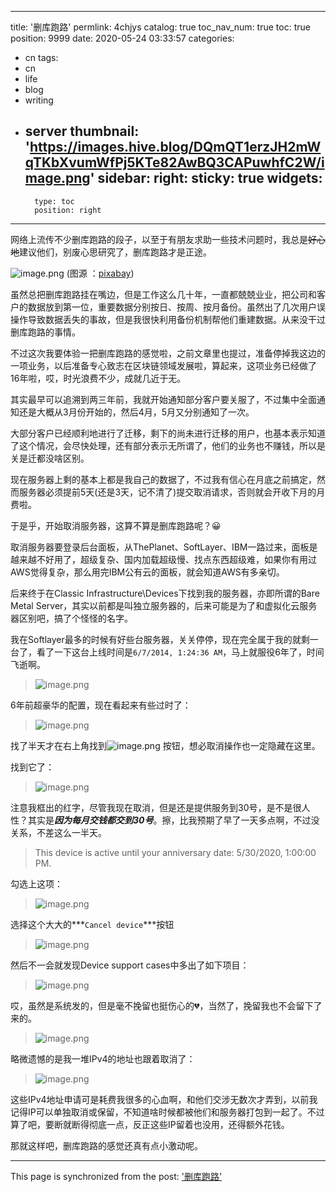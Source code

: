 
---
title: '删库跑路'
permlink: 4chjys
catalog: true
toc_nav_num: true
toc: true
position: 9999
date: 2020-05-24 03:33:57
categories:
- cn
tags:
- cn
- life
- blog
- writing
- server
thumbnail: 'https://images.hive.blog/DQmQT1erzJH2mWqTKbXvumWfPj5KTe82AwBQ3CAPuwhfC2W/image.png'
sidebar:
    right:
        sticky: true
widgets:
    -
        type: toc
        position: right
---


网络上流传不少删库跑路的段子，以至于有朋友求助一些技术问题时，我总是~~好心地~~建议他们，别废心思研究了，删库跑路才是正途。


![image.png](https://images.hive.blog/DQmQT1erzJH2mWqTKbXvumWfPj5KTe82AwBQ3CAPuwhfC2W/image.png)
(图源 ：[pixabay](https://pixabay.com/))


虽然总把删库跑路挂在嘴边，但是工作这么几十年，一直都兢兢业业，把公司和客户的数据放到第一位，重要数据分别按日、按周、按月备份。虽然出了几次用户误操作导致数据丢失的事故，但是我很快利用备份机制帮他们重建数据。从来没干过删库跑路的事情。

不过这次我要体验一把删库跑路的感觉啦，之前文章里也提过，准备停掉我这边的一项业务，以后准备专心致志在区块链领域发展啦，算起来，这项业务已经做了16年啦，哎，时光浪费不少，成就几近于无。

其实最早可以追溯到两三年前，我就开始通知部分客户要关服了，不过集中全面通知还是大概从3月份开始的，然后4月，5月又分别通知了一次。

大部分客户已经顺利地进行了迁移，剩下的尚未进行迁移的用户，也基本表示知道了这个情况，会尽快处理，还有部分表示无所谓了，他们的业务也不赚钱，所以是关是迁都没啥区别。

现在服务器上剩的基本上都是我自己的数据了，不过我有信心在月底之前搞定，然而服务器必须提前5天(还是3天，记不清了)提交取消请求，否则就会开收下月的月费啦。

于是乎，开始取消服务器，这算不算是删库跑路呢？😀

取消服务器要登录后台面板，从ThePlanet、SoftLayer、IBM一路过来，面板是越来越不好用了，超级复杂、国内加载超级慢、找点东西超级难，如果你有用过AWS觉得复杂，那么用完IBM公有云的面板，就会知道AWS有多亲切。

后来终于在Classic Infrastructure\Devices下找到我的服务器，亦即所谓的Bare Metal Server，其实以前都是叫独立服务器的，后来可能是为了和虚拟化云服务器区别吧，搞了个怪怪的名字。

我在Softlayer最多的时候有好些台服务器，关关停停，现在完全属于我的就剩一台了，看了一下这台上线时间是`6/7/2014, 1:24:36 AM`，马上就服役6年了，时间飞逝啊。
>![image.png](https://images.hive.blog/DQmaKcuX7zqMrmMK59NxotnVXXB2hNg8kDFBmbLrSmvpLvF/image.png)

6年前超豪华的配置，现在看起来有些过时了：
>![image.png](https://images.hive.blog/DQmQ96vNr9A6KGfASzbhyp5mede62qLE8Y7pvqPtQa2BPoM/image.png)

找了半天才在右上角找到![image.png](https://images.hive.blog/DQmNPFNNvBaAh7VrRj4iyzL39VmHLCjqbTe5rnu2gPnc1JU/image.png) 按钮，想必取消操作也一定隐藏在这里。

找到它了：
>![image.png](https://images.hive.blog/DQmXFumoz3ixbtjCL7PaaEYpXSBdsjvyqtundc1CgqC8HVX/image.png)

注意我框出的红字，尽管我现在取消，但是还是提供服务到30号，是不是很人性？其实是***因为每月交钱都交到30号***。擦，比我预期了早了一天多点啊，不过没关系，不差这么一半天。
>This device is active until your anniversary date: 5/30/2020, 1:00:00 PM.

勾选上这项：
>![image.png](https://images.hive.blog/DQmTcTkLfvWjszQUqaEAtq1JKUSjAbTMzndTit4z11ocE8d/image.png)

选择这个大大的***`Cancel device`***按钮
>![image.png](https://images.hive.blog/DQmcYKSbucRM2RSJ2wxjAcHiXtBoJXXKpvaxSNMPSAe8YU8/image.png)

然后不一会就发现Device support cases中多出了如下项目：
>![image.png](https://images.hive.blog/DQmPCksNMnRT3JcnikUeD3QNEw7jEQaA7Xq8vZYWWPaztL3/image.png)

哎，虽然是系统发的，但是毫不挽留也挺伤心的💔，当然了，挽留我也不会留下了来的。
>![image.png](https://images.hive.blog/DQmRTMhdEMVSbquErFcpR5A6P3EY5LKEij3iBgaha5S918p/image.png)

略微遗憾的是我一堆IPv4的地址也跟着取消了：
>![image.png](https://images.hive.blog/DQmTuz4fg8a2G1NDr9Upj5zHdnsXQNNnQPFGu3fjfEsgSB1/image.png)

这些IPv4地址申请可是耗费我很多的心血啊，和他们交涉无数次才弄到，以前我记得IP可以单独取消或保留，不知道啥时候都被他们和服务器打包到一起了。不过算了吧，要断就断得彻底一点，反正这些IP留着也没用，还得额外花钱。

那就这样吧，删库跑路的感觉还真有点小激动呢。

- - -

This page is synchronized from the post: ['删库跑路'](https://steemit.com/@oflyhigh/4chjys)
